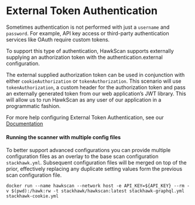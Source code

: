 # External Token Authentication

Sometimes authentication is not performed with just a `username` and `password`. For example, API key access or third-party authentication services like OAuth require custom tokens.

To support this type of authentication, HawkScan supports externally supplying an authorization token with the authentication.external configuration.

The external supplied authorization token can be used in conjunction with either `cookieAuthorization` or `tokenAuthorization`. This scenario will use `tokenAuthorization`, a custom header for the authorization token and pass an externally generated token from our web application’s JWT library. This will allow us to run HawkScan as any user of our application in a programmatic fashion.

For more help configuring External Token Authentication, see our [Documentation](https://docs.stackhawk.com/hawkscan/authenticated-scanning/inject-multiple-cookies-and-tokens.html)

#### Running the scanner with multiple config files
To better support advanced configurations you can provide multiple configuration files as an overlay to the base scan configuration `stackhawk.yml`. Subsequent configuration files will be merged on top of the prior, effectively replacing any duplicate setting values form the previous scan configuration file.

```
docker run --name hawkscan --network host -e API_KEY=${API_KEY} --rm -v $(pwd):/hawk:rw -t stackhawk/hawkscan:latest stackhawk-graphql.yml stackhawk-cookie.yml
```
